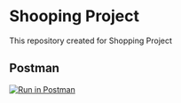 # Shooping Project

This repository created for Shopping Project

## Postman

[![Run in Postman](https://run.pstmn.io/button.svg)](https://app.getpostman.com/run-collection/20862553-930172d2-0e6c-41ac-8ca0-7977ab693131?action=collection%2Ffork&collection-url=entityId%3D20862553-930172d2-0e6c-41ac-8ca0-7977ab693131%26entityType%3Dcollection%26workspaceId%3D5034bb44-b60c-4804-8826-4d156826be0c)
